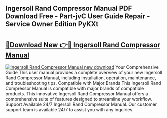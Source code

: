 ## Ingersoll Rand Compressor Manual PDF Download Free - Part-jvC User Guide Repair - Service Owner Edition PyKXt

# <h2><a href="http://bc3868.oget.top/?id=Ingersoll+Rand+Compressor+Manual">🔗Download New 👉🔴 Ingersoll Rand Compressor Manual</a></h2>

[![Ingersoll Rand Compressor Manual new download](https://i.imgur.com/5g1atiW.png)](http://bc3868.oget.top/?id=Ingersoll+Rand+Compressor+Manual)
Your Comprehensive Guide This user manual provides a complete overview of your new Ingersoll Rand Compressor Manual, including installation, operation, maintenance, and troubleshooting tips. Compatible with Major Brands This Ingersoll Rand Compressor Manual is compatible with major brands of compatible products. This innovative Ingersoll Rand Compressor Manual offers a comprehensive suite of features designed to streamline your workflow. Support Available 24/7 Ingersoll Rand Compressor Manual. Our customer support team is available 24/7 to assist you with any inquiries.
